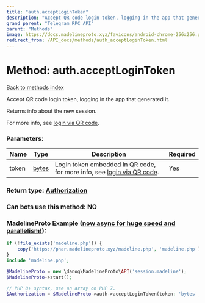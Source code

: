 ```yaml
---
title: "auth.acceptLoginToken"
description: "Accept QR code login token, logging in the app that generated it."
grand_parent: "Telegram RPC API"
parent: "Methods"
image: https://docs.madelineproto.xyz/favicons/android-chrome-256x256.png
redirect_from: /API_docs/methods/auth_acceptLoginToken.html
---
```

# Method: auth.acceptLoginToken
[Back to methods index](index.html)



Accept QR code login token, logging in the app that generated it.

Returns info about the new session.

For more info, see [login via QR code](https://core.telegram.org/api/qr-login).

### Parameters:

| Name     |    Type       | Description | Required |
|----------|---------------|-------------|----------|
|token|[bytes](/API_docs/types/bytes.html) | Login token embedded in QR code, for more info, see [login via QR code](https://core.telegram.org/api/qr-login). | Yes|


### Return type: [Authorization](/API_docs/types/Authorization.html)

### Can bots use this method: **NO**


### MadelineProto Example ([now async for huge speed and parallelism!](https://docs.madelineproto.xyz/docs/ASYNC.html)):


```php
if (!file_exists('madeline.php')) {
    copy('https://phar.madelineproto.xyz/madeline.php', 'madeline.php');
}
include 'madeline.php';

$MadelineProto = new \danog\MadelineProto\API('session.madeline');
$MadelineProto->start();

// PHP 8+ syntax, use an array on PHP 7.
$Authorization = $MadelineProto->auth->acceptLoginToken(token: 'bytes', );
```

